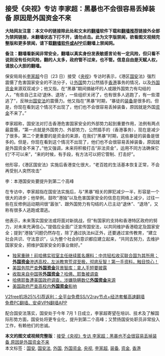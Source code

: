  <h2>接受《央视》专访 李家超：黑暴也不会很容易丢掉装备 原因是外国资金不来</h2> <p class="notice"><b>大陆网友注意：本文中的链接除此处和文末的<a href="https://github.com/bannedbook/fanqiang" >翻墙</a>软件下载和<a href="https://github.com/killgcd/justmysocks/blob/master/README.md">翻墙推荐</a>链接外全部为禁网链接，未翻墙状态下打不开，请勿点击。此为文字版禁闻，欲看图文视频完整版和更多禁闻，请下载<a href="https://github.com/bannedbook/fanqiang">翻墙软件或APP</a>后翻墙上禁闻网。</p><p>备注：翻墙看新闻非常安全，翻墙以真实身份发表敏感言论有一定风险，但只看不说则没有任何风险，翻的人太多，政府管不过来，也不管。信息自由是天赋人权，请放心大胆的翻墙。</b></p>  <div class="entry">  <p>保安局局长<a href="https://www.bannedbook.org/bnews/tag/%E6%9D%8E%E5%AE%B6%E8%B6%85/" class="st_tag internal_tag" rel="tag" title="标签 李家超 下的日志">李家超</a>今日（23 日）接受《<a href="https://www.bannedbook.org/bnews/tag/%e5%a4%ae%e8%a7%86/" class="st_tag internal_tag" rel="tag" title="标签 央视 下的日志">央视</a>》专访时表示，《港区<a href="https://www.bannedbook.org/bnews/tag/%E5%9B%BD%E5%AE%89/" class="st_tag internal_tag" rel="tag" title="标签 国安 下的日志">国安</a>法》强烈震慑了危害国家安全的不法分子，让<a href="https://www.bannedbook.org/bnews/tag/%e5%a4%96%e5%9b%bd/" class="st_tag internal_tag" rel="tag" title="标签 外国 下的日志">外国</a>势力公然插手<a href="https://www.bannedbook.org/bnews/tag/%e9%a6%99%e6%b8%af/" class="st_tag internal_tag" rel="tag" title="标签 香港 下的日志">香港</a>事务的情况，以及<a href="https://www.bannedbook.org/bnews/tag/%E5%A4%96%E5%9B%BD%E8%B5%84%E9%87%91/" class="st_tag internal_tag" rel="tag" title="标签 外国资金 下的日志">外国资金</a>来源双双减少；他又指，在“黑暴”期间搞破坏的人或跟外国势力有勾结的人，“有些自己主动‘退休、退场’，一些组织关闭了，也有很多人逃跑了，有一些潜逃了”，反映出<a href="https://www.bannedbook.org/bnews/tag/%e5%9b%bd%e5%ae%89%e6%b3%95/" class="st_tag internal_tag" rel="tag" title="标签 国安法 下的日志">国安法</a>的震慑力。他又指在“黑暴”时期，“暴徒的<a href="https://www.bannedbook.org/bnews/tag/%E8%A3%85%E5%A4%87/" class="st_tag internal_tag" rel="tag" title="标签 装备 下的日志">装备</a>是很多的。但是，你现在看到这个情况不出现了，他们也不会很容易丢掉装备，原因就是外国<a href="https://www.bannedbook.org/bnews/tag/%E8%B5%84%E9%87%91/" class="st_tag internal_tag" rel="tag" title="标签 资金 下的日志">资金</a>不来了。”</p> <p>李家超称，国安法对打击香港危害国家安全的外部势力起到重要作用，法例有两点最震慑，“第一点就是外国势力、外部势力，公然插手的（香港事务），现在是减少了很多。第二个更重要的是资金的来源，在我们“黑暴”时期，这些暴徒的装备是很多的。但是，你现在看到这个情况不出现了，他们也不会很容易丢掉装备，原因就是外国资金不来了。”他又强调，未来将积极打击“非法资金”，运用不同方法确保它们“不可以来”，“来的时候，有手段，有方法可以把它管制、打击好”。</p>  <p>他形容，《港区国安法》实施后香港变化很大，“老百姓的生活基本恢复正常，不会再受别人突然攻击”</p> <p>李：本港国安处要提升到第二个高峰</p>  <p>在专访中，李家超指在国安法实施后，与“黑暴”相关的罪犯减少一半，形容是一个很大的进步；他举例，鼓吹“港独”以及危害国家安全的信息在网络上减少，过往一些在反修例运动期间很“嚣张”、跟外国势力有勾结的人已主动“退休”、“退场”，又称有很多人逃跑或潜逃。</p> <p>他表示，未来落实国安法或将面对新挑战，但“有国家的支持和香港特区政府的努力，对未来充满信心。”提倡应全面广泛宣传国安法，以共同维护香港稳定及国家安全；提到“港独”问题仍然存在，除了通过执法纠正外，还要通过宣传教育，“建立社会共识、守法意识”，认为整个社会的意识都应建立起来，“共同去努力，去维护国家安全，把维护国家安全的事业做好。”</p>  <ul class='op-related-articles' title='相关阅读'> <li><a href='https://www.bannedbook.org/bnews/bannedvideo/20201212/1446032.html' target='_blank'>独家重磅！前哈佛实验室主任继续匿名爆料：中共轻松收买联合国为其所用；<b>外国资金</b>渗透高校，左派教育荒谬至极，彻底反智！第一手资料，触目惊心！</a></li> <li><a href='https://www.bannedbook.org/bnews/bannedvideo/20201014/1413263.html' target='_blank'>美国务院严查<b>外国资金</b>背景智库：拿人手短要披露</a></li> <li><a href='https://www.bannedbook.org/bnews/headline/20200214/1276472.html' target='_blank'>收取来自中国等<b>外国资金</b>？哈佛、耶鲁被调查</a></li> <li><a href='https://www.bannedbook.org/bnews/worldnews/20200214/1276458.html' target='_blank'>哈佛耶鲁遭美国政府调查，涉嫌隐瞒数亿<b>外国资金</b>来源</a></li> <li><a href='https://www.bannedbook.org/bnews/ssgc/20190903/1184791.html' target='_blank'>美国政府严查高校内<b>外国资金</b>影响</a></li> </ul> <p class="texttj"> <a href="https://github.com/bannedbook/fanqiang/wiki/V2ray%E6%9C%BA%E5%9C%BA" target="_blank">V2free机场25%引荐返利：全平台免费SS/V2ray节点+经济套餐高速翻墙</a><br/> <a href="https://github.com/bannedbook/fanqiang/wiki/%E7%A6%81%E9%97%BB%E7%BD%91%E5%AE%89%E5%8D%93%E7%BF%BB%E5%A2%99%E6%96%B0%E9%97%BBAPP" target="_blank">免费PC翻墙、安卓VPN翻墙APP</a></p><p>配合国安法落实，国安处于今年 7月 1 日成立，李家超寄望在培训、技术及了解国际形势方面，国安处将更专业化，提升到第二个高峰；又赞扬国安处职员非常投入工作，有赖他们的忠诚。</p><a name='sharetosocial'></a>       <div><b>本文的图文或视频完整版</b>：<a href='https://www.bannedbook.org/bnews/comments/20201224/1453784.html'>接受《央视》专访 李家超：黑暴也不会很容易丢掉装备 原因是外国资金不来</a></div>  </div><!--END ENTRY--> <div class="postfooter"> <div>本文标签：<a href="https://www.bannedbook.org/bnews/tag/%E5%9B%BD%E5%AE%89/" rel="tag">国安</a>, <a href="https://www.bannedbook.org/bnews/tag/%e5%9b%bd%e5%ae%89%e6%b3%95/" rel="tag">国安法</a>, <a href="https://www.bannedbook.org/bnews/tag/%e5%a4%96%e5%9b%bd/" rel="tag">外国</a>, <a href="https://www.bannedbook.org/bnews/tag/%E5%A4%96%E5%9B%BD%E8%B5%84%E9%87%91/" rel="tag">外国资金</a>, <a href="https://www.bannedbook.org/bnews/tag/%e5%a4%ae%e8%a7%86/" rel="tag">央视</a>, <a href="https://www.bannedbook.org/bnews/tag/%E6%9D%8E%E5%AE%B6%E8%B6%85/" rel="tag">李家超</a>, <a href="https://www.bannedbook.org/bnews/tag/%E8%A3%85%E5%A4%87/" rel="tag">装备</a>, <a href="https://www.bannedbook.org/bnews/tag/%E8%B5%84%E9%87%91/" rel="tag">资金</a>, <a href="https://www.bannedbook.org/bnews/tag/%e9%a6%99%e6%b8%af/" rel="tag">香港</a></div>  </div><!--END POSTFOOTER--> 
